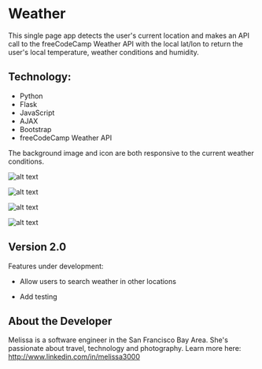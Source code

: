 # Weather

This single page app detects the user's current location and makes an API call to the freeCodeCamp Weather API with the local lat/lon to return the user's local temperature, weather conditions and humidity.

## Technology:
* Python
* Flask
* JavaScript
* AJAX
* Bootstrap
* freeCodeCamp Weather API


The background image and icon are both responsive to the current weather conditions.

![alt text](/static/img/sunny_screenshot.png "App Screen Shot")

![alt text](/static/img/snowy_screenshot.png "App Screen Shot")

![alt text](/static/img/default_screenshot.png "App Screen Shot")

![alt text](/static/img/default2_screenshot.png "App Screen Shot")



## Version 2.0

Features under development:

* Allow users to search weather in other locations

* Add testing


## About the Developer

Melissa is a software engineer in the San Francisco Bay Area. She's passionate about travel, technology and photography.
Learn more here: <http://www.linkedin.com/in/melissa3000>



